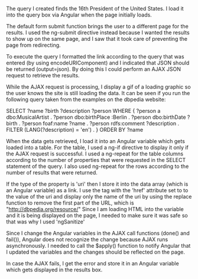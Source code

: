 The query I created finds the 16th President of the United States. I load it into the query box via Angular when the page 
initially loads.

The default form submit function brings the user to a different page for the results. I used the ng-submit directive instead
because I wanted the results to show up on the same page, and I saw that it took care of preventing the page from redirecting.

To execute the query I formatted the link according to the query that was entered (by using encodeURIComponent) and I indicated
that JSON should be returned (output=json). By doing this I could perform an AJAX JSON request to retrieve the results.

While the AJAX request is processing, I display a gif of a loading graphic so the user knows the site is still loading the data.
It can be seen if you run the following query taken from the examples on the dbpedia website:

SELECT ?name ?birth ?description ?person WHERE {
?person a dbo:MusicalArtist .
?person dbo:birthPlace :Berlin .
      ?person dbo:birthDate ?birth .
      ?person foaf:name ?name .
      ?person rdfs:comment ?description .
      FILTER (LANG(?description) = 'en') . 
} ORDER BY ?name

When the data gets retrieved, I load it into an Angular variable which gets loaded into a table. For the table, I used a ng-if
directive to display it only if the AJAX request is successful. I used a ng-repeat for the table columns according to the number 
of properties that were requested in the SELECT statement of the query. I also used ng-repeat for the rows according to the 
number of results that were returned.

If the type of the property is 'uri' then I store it into the data array (which is an Angular variable) as a link. I use the
<a> tag with the 'href' attribute set to to the value of the uri and display only the name of the uri by using the replace function
to remove the first part of the URL, which is "http://dbpedia.org/resource/" Since I am loading HTML into the variable and
it is being displayed on the page, I needed to make sure it was safe so that was why I used 'ngSanitize'

Since I change the Angular variables in the AJAX call functions (done() and fail()), Angular does not recognize the change because
AJAX runs asynchronously. I needed to call the $apply() function to notify Angular that I updated the variables and the changes
should be reflected on the page.

In case the AJAX fails, I get the error and store it in an Angular variable which gets displayed in the results box.